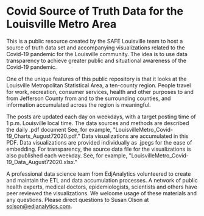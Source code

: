 # Covid Source of Truth Data for the Louisville Metro Area

This is a public resource created by the SAFE Louisville team to host a source of truth data set and accompanying visualizations related to the Covid-19 pandemic for the Louisville community. The idea is to use data transparency to achieve greater public and situational awareness of the Covid-19 pandemic. 

One of the unique features of this public repository is that it looks at the Louisville Metropolitan Statistical Area, a ten-county region. People travel for work, recreation, consumer services, health and other purposes to and from Jefferson County from and to the surrounding counties, and information accumulated across the region is meaningful. 

The posts are updated each day on weekdays, with a target posting time of 1 p.m. Louisville local time. The data sources and methods are described the daily .pdf document See, for example, "LouisvilleMetro_Covid-19_Charts_August72020.pdf." Data visualizations are accumulated in this PDF. Data visualizations are provided individually as .jpegs for the ease of embedding. For transparency, the source data file for the visualizations is also published each weekday. See, for example, "LouisvilleMetro_Covid-19_Data_August72020.xlsx."

A professional data science team from EdjAnalytics volunteered to create and maintain the ETL and data accumulation processes. A network of public health experts, medical doctors, epidemiologists, scientists and others have peer reviewed the visualizations. We welcome usage of these materials and any questions. Please direct questions to Susan Olson at solson@edjanalytics.com.
